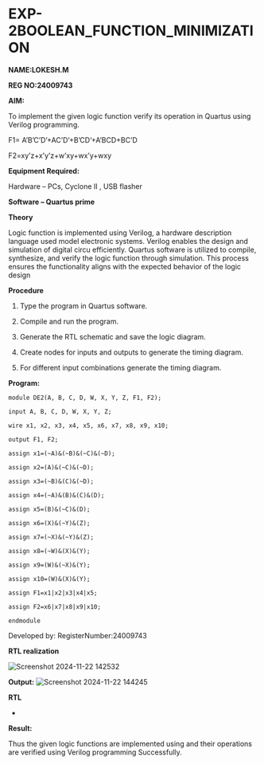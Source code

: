 # EXP-2BOOLEAN_FUNCTION_MINIMIZATION

**NAME:LOKESH.M**

**REG NO:24009743**



**AIM:**

To implement the given logic function verify its operation in Quartus using Verilog programming.

F1= A’B’C’D’+AC’D’+B’CD’+A’BCD+BC’D 

F2=xy’z+x’y’z+w’xy+wx’y+wxy

**Equipment Required:**

Hardware – PCs, Cyclone II , USB flasher

**Software – Quartus prime**

**Theory**

Logic function is implemented using Verilog, a hardware description language used model electronic systems. Verilog enables the design and simulation of digital circu efficiently. Quartus software is utilized to compile, synthesize, and verify the logic function through simulation. This process ensures the functionality aligns with the expected behavior of the logic design


**Procedure**

1.	Type the program in Quartus software.

2.	Compile and run the program.

3.	Generate the RTL schematic and save the logic diagram.

4.	Create nodes for inputs and outputs to generate the timing diagram.

5.	For different input combinations generate the timing diagram.


**Program:**
```
module DE2(A, B, C, D, W, X, Y, Z, F1, F2);

input A, B, C, D, W, X, Y, Z;

wire x1, x2, x3, x4, x5, x6, x7, x8, x9, x10;

output F1, F2;

assign x1=(~A)&(~B)&(~C)&(~D);

assign x2=(A)&(~C)&(~D);

assign x3=(~B)&(C)&(~D);

assign x4=(~A)&(B)&(C)&(D);

assign x5=(B)&(~C)&(D);

assign x6=(X)&(~Y)&(Z);

assign x7=(~X)&(~Y)&(Z);

assign x8=(~W)&(X)&(Y);

assign x9=(W)&(~X)&(Y);

assign x10=(W)&(X)&(Y);

assign F1=x1|x2|x3|x4|x5;

assign F2=x6|x7|x8|x9|x10;

endmodule
```

Developed by: RegisterNumber:24009743


**RTL realization** 

![Screenshot 2024-11-22 142532](https://github.com/user-attachments/assets/a5537802-a126-4824-9c8f-c6c4e17dbcff)


**Output:**
![Screenshot 2024-11-22 144245](https://github.com/user-attachments/assets/790912fa-2475-446d-bb78-fde5c4a91808)

**RTL**

*

**Result:**

Thus the given logic functions are implemented using and their operations are verified using Verilog programming Successfully.

